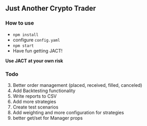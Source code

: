 ## Just Another Crypto Trader

### How to use
- `npm install`
- configure `config.yaml`
- `npm start`
- Have fun getting JACT!

__Use JACT at your own risk__

### Todo
3. Better order management (placed, received, filled, canceled)
4. Add Backtesting functionality
5. Write reports to CSV
6. Add more strategies
7. Create test scenarios
8. Add weighting and more configuration for strategies
9. better get/set for Manager props
